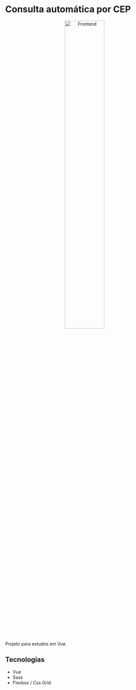 # Consulta automática por CEP

<p align="center">
  <img alt="Frontend" src="src/assets/desk.gif" width="50%">
</p>

<p>Projeto para estudos em Vue</p>

## Tecnologias

- Vue
- Sass
- Flexbox / Css Grid


